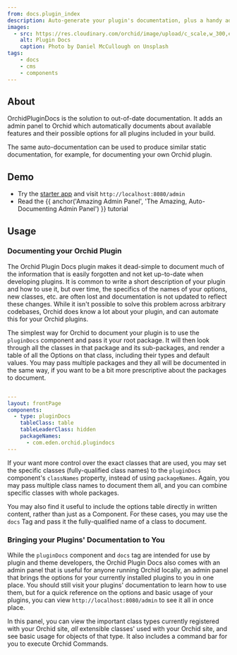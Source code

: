 ```yaml
---
from: docs.plugin_index
description: Auto-generate your plugin's documentation, plus a handy admin panel to bring your plugins documentation to you.
images:
  - src: https://res.cloudinary.com/orchid/image/upload/c_scale,w_300,e_blur:150/v1524974694/plugins/plugindocs.jpg
    alt: Plugin Docs
    caption: Photo by Daniel McCullough on Unsplash
tags:
    - docs
    - cms
    - components
---
```


## About

OrchidPluginDocs is the solution to out-of-date documentation. It adds an admin panel to Orchid which automatically 
documents about available features and their possible options for all plugins included in your build. 

The same auto-documentation can be used to produce similar static documentation, for example, for documenting your own
Orchid plugin.

## Demo

- Try the [starter app](https://github.com/JavaEden/OrchidStarter) and visit `http://localhost:8080/admin` 
- Read the {{ anchor('Amazing Admin Panel', 'The Amazing, Auto-Documenting Admin Panel') }} tutorial 

## Usage

### Documenting your Orchid Plugin

The Orchid Plugin Docs plugin makes it dead-simple to document much of the information that is easily forgotten and not
ket up-to-date when developing plugins. It is common to write a short description of your plugin and how to use it, but
over time, the specifics of the names of your options, new classes, etc. are often lost and documentation is not updated
to reflect these changes. While it isn't possible to solve this problem across arbitrary codebases, Orchid does know a
lot about your plugin, and can automate this for your Orchid plugins. 

The simplest way for Orchid to document your plugin is to use the `pluginDocs` component and pass it your root package.
It will then look through all the classes in that package and its sub-packages, and render a table of all the Options 
on that class, including their types and default values. You may pass multiple packages and they all will be documented 
in the same way, if you want to be a bit more prescriptive about the packages to document.

```yaml

---
layout: frontPage
components:
  - type: pluginDocs
    tableClass: table
    tableLeaderClass: hidden
    packageNames: 
      - com.eden.orchid.plugindocs
---
```

If your want more control over the exact classes that are used, you may set the specific classes (fully-qualified class
names) to the `pluginDocs` component's `classNames` property, instead of using `packageNames`. Again, you may pass 
multiple class names to document them all, and you can combine specific classes with whole packages. 

You may also find it useful to include the options table directly in written content, rather than just as a Component.
For these cases, you may use the `docs` Tag and pass it the fully-qualified name of a class to document. 

### Bringing your Plugins' Documentation to You

While the `pluginDocs` component and `docs` tag are intended for use by plugin and theme developers, the Orchid Plugin 
Docs also comes with an admin panel that is useful for anyone running Orchid locally, an admin panel that brings the 
options for your currently installed plugins to you in one place. You should still visit your plugins' documentation to
learn how to use them, but for a quick reference on the options and basic usage of your plugins, you can view 
`http://localhost:8080/admin` to see it all in once place. 

In this panel, you can view the important class types currently registered with your Orchid site, _all_ extensible 
classes' used with your Orchid site, and see basic usage for objects of that type. It also includes a command bar for 
you to execute Orchid Commands. 